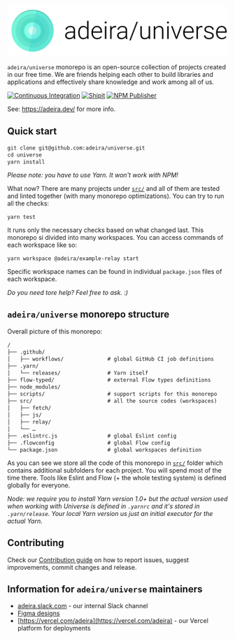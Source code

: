 [![Adeira logo](/src/adeira.dev/static/img/logo-banner.png)](https://adeira.dev/)

`adeira/universe` monorepo is an open-source collection of projects created in our free time. We are friends helping each other to build libraries and applications and effectively share knowledge and work among all of us.

[![Continuous Integration](https://github.com/adeira/universe/workflows/Continuous%20Integration/badge.svg)](https://github.com/adeira/universe/actions?query=workflow%3A%22Continuous+Integration%22) [![Shipit](https://github.com/adeira/universe/workflows/Shipit/badge.svg)](https://github.com/adeira/universe/actions?query=workflow%3AShipit) [![NPM Publisher](https://github.com/adeira/universe/workflows/NPM%20Publisher/badge.svg)](https://github.com/adeira/universe/actions?query=workflow%3A%22NPM+Publisher%22)

See: https://adeira.dev/ for more info.

## Quick start

```text
git clone git@github.com:adeira/universe.git
cd universe
yarn install
```

_Please note: you have to use Yarn. It won't work with NPM!_

What now? There are many projects under [`src/`](/src) and all of them are tested and linted together (with many monorepo optimizations). You can try to run all the checks:

```text
yarn test
```

It runs only the necessary checks based on what changed last. This monorepo si divided into many workspaces. You can access commands of each workspace like so:

```text
yarn workspace @adeira/example-relay start
```

Specific workspace names can be found in individual `package.json` files of each workspace.

_Do you need tore help? Feel free to ask. :)_

## `adeira/universe` monorepo structure

Overall picture of this monorepo:

```text
/
├── .github/
│   ├── workflows/              # global GitHub CI job definitions
├── .yarn/
│   └── releases/               # Yarn itself
├── flow-typed/                 # external Flow types definitions
├── node_modules/
├── scripts/                    # support scripts for this monorepo
├── src/                        # all the source codes (workspaces)
│   ├── fetch/
│   ├── js/
│   ├── relay/
│   └── …
├── .eslintrc.js                # global Eslint config
├── .flowconfig                 # global Flow config
└── package.json                # global workspaces definition
```

As you can see we store all the code of this monorepo in [`src/`](/src) folder which contains additional subfolders for each project. You will spend most of the time there. Tools like Eslint and Flow (+ the whole testing system) is defined globally for everyone.

_Node: we require you to install Yarn version 1.0+ but the actual version used when working with Universe is defined in `.yarnrc` and it's stored in `.yarn/release`. Your local Yarn version us just an initial executor for the actual Yarn._

## Contributing

Check our [Contribution guide](/CONTRIBUTING.md) on how to report issues, suggest improvements, commit changes and release.

## Information for `adeira/universe` maintainers

- [adeira.slack.com](https://app.slack.com/) - our internal Slack channel
- [Figma designs](https://www.figma.com/file/bAVVTRg9w2vDJ1Hph82hky/Adeira)
- [https://vercel.com/adeira](https://vercel.com/adeira) - our Vercel platform for deployments
